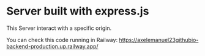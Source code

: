 # Server built with express.js

This Server interact with a specific origin.

You can check this code running in Railway:
https://axelemanuel23githubio-backend-production.up.railway.app/
